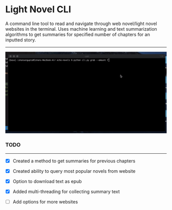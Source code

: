 # Light Novel CLI

A command line tool to read and navigate through web novel/light novel websites in the terminal. Uses machine learning and text summarization algorithms to get summaries for specified number of chapters for an inputted story.

----

![Alt Text](demo.gif)

### TODO
---
- [x] Created a method to get summaries for previous chapters
- [x] Created ability to query most popular novels from website
- [x] Option to download text as epub
- [x] Added multi-threading for collecting summary text
- [ ] Add options for more websites



